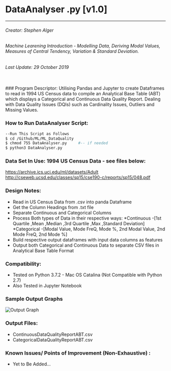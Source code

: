 # DataAnalyser .py [v1.0]
* * *
###### Creator: Stephen Alger
###### Machine Learening Introduction - Modelling Data, Deriving Modal Values, Measures of Central Tendency, Variation & Standard Deviation.
###### Last Update: 29 October 2019
<br/>
### Program Descriptor: 
Utilising Pandas and Jupyter to create Dataframes to read in 1994 US Census data to compile an Analytical Base Table (ABT) which displays a Categorical and Continuous Data Quality Report. Dealing with Data Quality Issues (DQIs) such as Cardinality Issues, Outliers and Missing Values.

### How to Run DataAnalyser Script:

```sh
--Run This Script as Follows
$ cd /Github/ML/ML_DataQuality
$ chmod 755 DataAnalyser.py     #-- if needed 
$ python3 DataAnalyser.py
```

### Data Set In Use: 1994 US Census Data - see files below:
https://archive.ics.uci.edu/ml/datasets/Adult
http://cseweb.ucsd.edu/classes/sp15/cse190-c/reports/sp15/048.pdf

### Design Notes:
- Read in US Census Data from .csv into panda Dataframe
- Get the Column Headings from .txt file
- Separate Continuous and Categorical Columns
- Process Both types of Data in their respective ways:
*Continuous -[1st Quartile ,Mean ,Median ,3rd Quartile ,Max ,Standard Deviation]
*Categorical -[Modal Value, Mode FreQ, Mode %, 2nd Modal Value, 2nd Mode FreQ, 2nd Mode %]
- Build respective output dataframes with input data columns as features
- Output both Categorical and Continuous Data to separate CSV files in Analytical Base Table Format

### Compatibility: 
* Tested on Python 3.7.2 - Mac OS Catalina (Not Compatible with Python 2.7)
* Also Tested in Jupyter Notebook

### Sample Output Graphs
![Output Graph](https://www.dropbox.com/h?preview=ML_graph.png)

### Output Files:
- ContinuousDataQualityReportABT.csv
- CategoricalDataQualityReportABT.csv


### Known Issues/ Points of Improvement (Non-Exhaustive) :
- Yet to Be Added...



